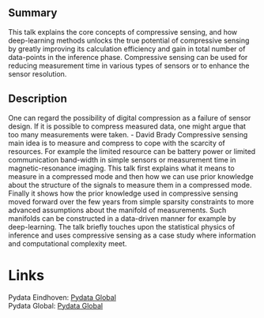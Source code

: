 ## Summary
This talk explains the core concepts of compressive sensing, and how deep-learning methods unlocks the true potential of compressive sensing by greatly improving its calculation efficiency and gain in total number of data-points in the inference phase. Compressive sensing can be used for reducing measurement time in various types of sensors or to enhance the sensor resolution.

## Description
One can regard the possibility of digital compression as a failure of sensor design. If it is possible to compress measured data, one might argue that too many measurements were taken. - David Brady Compressive sensing main idea is to measure and compress to cope with the scarcity of resources. For example the limited resource can be battery power or limited communication band-width in simple sensors or measurement time in magnetic-resonance imaging. This talk first explains what it means to measure in a compressed mode and then how we can use prior knowledge about the structure of the signals to measure them in a compressed mode. Finally it shows how the prior knowledge used in compressive sensing moved forward over the few years from simple sparsity constraints to more advanced assumptions about the manifold of measurements. Such manifolds can be constructed in a data-driven manner for example by deep-learning. The talk briefly touches upon the statistical physics of inference and uses compressive sensing as a case study where information and computational complexity meet.

# Links
Pydata Eindhoven: [Pydata Global](https://www.youtube.com/watch?v=pFqZkdgWHo0&ab_channel=PyData)  
Pydata Global: [Pydata Global](https://youtu.be/UpIP-J-1AUQ?si=OiKT3eujhP25cwHT)

